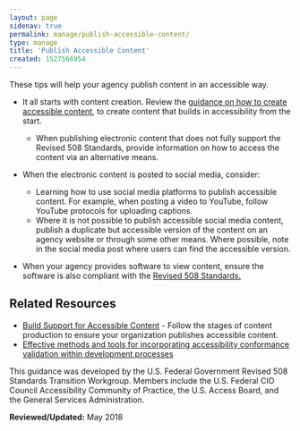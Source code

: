 ```yaml
---
layout: page
sidenav: true
permalink: manage/publish-accessible-content/
type: manage
title: 'Publish Accessible Content'
created: 1527566954
---
```


These tips will help your agency publish content in an accessible way.

  * It all starts with content creation. Review the [guidance on how to create accessible content][1], to create content that builds in accessibility from the start.
    * When publishing electronic content that does not fully support the Revised 508 Standards, provide information on how to access the content via an alternative means.
  * When the electronic content is posted to social media, consider:
    * Learning how to use social media platforms to publish accessible content. For example, when posting a video to YouTube, follow YouTube protocols for uploading captions.
    *  Where it is not possible to publish accessible social media content, publish a duplicate but accessible version of the content on an agency website or through some other means. Where possible, note in the social media post where users can find the accessible version.

  * When your agency provides software to view content, ensure the software is also compliant with the [Revised 508 Standards.][2]

## Related Resources

  * [Build Support for Accessible Content][3] - Follow the stages of content production to ensure your organization publishes accessible content.
  * [Effective methods and tools for incorporating accessibility conformance validation within development processes][4]

This guidance was developed by the U.S. Federal Government Revised 508 Standards Transition Workgroup. Members include the U.S. Federal CIO Council Accessibility Community of Practice, the U.S. Access Board, and the General Services Administration.

  


**Reviewed/Updated:** May 2018

 [1]: {{site.baseurl}}/create
 [2]: https://www.access-board.gov/guidelines-and-standards/communications-and-it/about-the-ict-refresh/final-rule/text-of-the-standards-and-guidelines
 [3]: {{site.baseurl}}/manage/support-accessible-content
 [4]: {{site.baseurl}}develop/incorporating-accessibility-conformance-validation-into-development